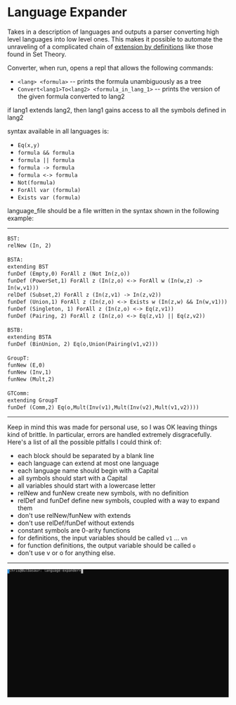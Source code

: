 Language Expander
=================

Takes in a description of languages and outputs a parser converting 
high level languages into low level ones. This makes it possible to 
automate the unraveling of a complicated chain of 
[extension by definitions](https://en.wikipedia.org/wiki/Extension_by_definitions)
like those found in Set Theory.

Converter, when run, opens a repl that allows the following commands:
 - `<lang> <formula>` -- prints the formula unambiguously as a tree
 - `Convert<lang1>To<lang2> <formula_in_lang_1>` -- prints the version of the given formula converted to lang2

if lang1 extends lang2, then lang1 gains access to all the symbols defined in lang2

syntax available in all languages is:
  - `Eq(x,y)`
  - `formula && formula`
  - `formula || formula`
  - `formula -> formula`
  - `formula <-> formula`
  - `Not(formula)`
  - `ForAll var (formula)`
  - `Exists var (formula)`

language_file should be a file written in the syntax shown in the following example:

-------------------------------------------------------------------
```
BST:
relNew (In, 2)

BSTA: 
extending BST
funDef (Empty,0) ForAll z (Not In(z,o))
funDef (PowerSet,1) ForAll z (In(z,o) <-> ForAll w (In(w,z) -> In(w,v1)))
relDef (Subset,2) ForAll z (In(z,v1) -> In(z,v2))
funDef (Union,1) ForAll z (In(z,o) <-> Exists w (In(z,w) && In(w,v1)))
funDef (Singleton, 1) ForAll z (In(z,o) <-> Eq(z,v1))
funDef (Pairing, 2) ForAll z (In(z,o) <-> Eq(z,v1) || Eq(z,v2))

BSTB:
extending BSTA
funDef (BinUnion, 2) Eq(o,Union(Pairing(v1,v2)))

GroupT:
funNew (E,0)
funNew (Inv,1)
funNew (Mult,2)

GTComm:
extending GroupT
funDef (Comm,2) Eq(o,Mult(Inv(v1),Mult(Inv(v2),Mult(v1,v2))))
```
-------------------------------------------------------------------

Keep in mind this was made for personal use, so I was OK leaving things
kind of brittle. In particular, errors are handled extremely disgracefully.
Here's a list of all the possible pitfalls I could think of:

 - each block should be separated by a blank line
 - each language can extend at most one language
 - each language name should begin with a Capital
 - all symbols should start with a Capital
 - all variables should start with a lowercase letter
 - relNew and funNew create new symbols, with no definition
 - relDef and funDef define new symbols, coupled with a way to expand them
 - don't use relNew/funNew with extends
 - don't use relDef/funDef without extends
 - constant symbols are 0-arity functions
 - for definitions, the input variables should be called `v1` ... `vn`
 - for function definitions, the output variable should be called `o`
 - don't use v or o for anything else.

-------------------------------------------------------------------

![Example](./tutorial.svg)

